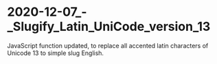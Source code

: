 # 2020-12-07_-_Slugify_Latin_UniCode_version_13
JavaScript function updated, to replace all accented latin characters of Unicode 13 to simple slug English.

